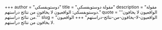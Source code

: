 +++
author = "دوستويفسكي"
title = "مقولة دوستويفسكي"
description = "مقولة دوستويفسكي: الواقعيون لا يخافون من نتائج دراستهم."
quote = '''الواقعيون لا يخافون من نتائج دراستهم.'''
slug = "الواقعيون-لا-يخافون-من-نتائج-دراستهم"
+++
الواقعيون لا يخافون من نتائج دراستهم.
